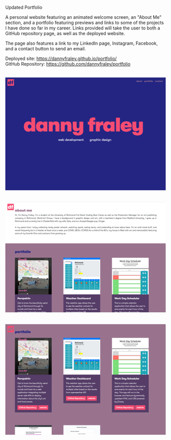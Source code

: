 Updated Portfolio

A personal website featuring an animated welcome screen, an "About Me" section, and a portfolio featuring previews and links to some of the projects I have done so far in my career. Links provided will take the user to both a GitHub repository page, as well as the deployed website.

The page also features a link to my LinkedIn page, Instagram, Facebook, and a contact button to send an email.

Deployed site: https://dannyfraley.github.io/portfolio/
<br>
GitHub Repository: https://github.com/dannyfraley/portfolio
<br>
<br>
<br>
![portfolioScreenshot1](./assets/portfolioScreenshot1.png)
<br>
<br>
<br>
![portfolioScreenshot2](./assets/portfolioScreenshot2.png)
<br>
<br>
<br>
![portfolioScreenshot3](./assets/portfolioScreenshot3.png)
